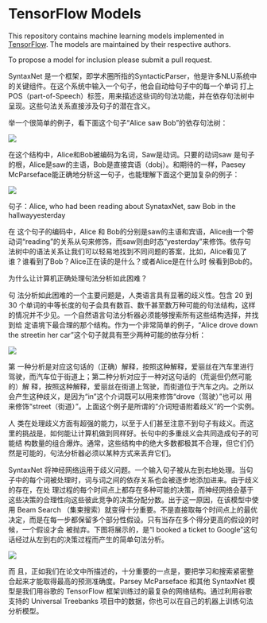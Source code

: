 # TensorFlow Models

This repository contains machine learning models implemented in
[TensorFlow](https://tensorflow.org). The models are maintained by their
respective authors.

To propose a model for inclusion please submit a pull request.





SyntaxNet 是一个框架，即学术圈所指的SyntacticParser，他是许多NLU系统中的关键组件。在这个系统中输入一个句子，他会自动给句子中的每一个单词 打上POS（part-of-Speech）标签，用来描述这些词的句法功能，并在依存句法树中呈现。这些句法关系直接涉及句子的潜在含义。

举一个很简单的例子，看下面这个句子“Alice saw Bob”的依存句法树：

<image src="http://static.oschina.net/uploads/space/2016/0514/074429_xUYQ_2652078.png" />

在这个结构中，Alice和Bob被编码为名词，Saw是动词。只要的动词saw 是句子的根，Alice是saw的主语，Bob是直接宾语（dobj）。和期待的一样，Paesey  McParseface能正确地分析这一句子，也能理解下面这个更加复杂的例子：

<image src="http://static.oschina.net/uploads/space/2016/0514/074452_TEFD_2652078.png" />

句子：Alice, who had been reading about SynataxNet, saw Bob in the hallwayyesterday

在 这个句子的编码中，Alice 和 Bob的分别是saw的主语和宾语，Alice由一个带动词“reading”的关系从句来修饰，而saw则由时态“yesterday”来修饰。依存句 法树中的语法关系让我们可以轻易地找到不同问题的答案，比如，Alice看见了谁？谁看到了Bob？Alice正在读的是什么？或者Alice是在什么时 候看到Bob的。

为什么让计算机正确处理句法分析如此困难？ 

句 法分析如此困难的一个主要问题是，人类语言具有显著的歧义性。包含 20 到 30 个单词的中等长度的句子会具有数百、数千甚至数万种可能的句法结构，这样的情况并不少见。一个自然语言句法分析器必须能够搜索所有这些结构选择，并找到给 定语境下最合理的那个结构。作为一个非常简单的例子，“Alice drove down the streetin her car”这个句子就具有至少两种可能的依存分析：

<image src="http://static.oschina.net/uploads/space/2016/0514/074524_x07k_2652078.png" />

第 一种分析是对应这句话的（正确）解释，按照这种解释，爱丽丝在汽车里进行驾驶，而汽车位于街道上；第二种分析对应于一种对这句话的（荒诞但仍然可能的）解 释，按照这种解释，爱丽丝在街道上驾驶，而街道位于汽车之内。之所以会产生这种歧义，是因为“in”这个介词既可以用来修饰“drove（驾驶）”也可以 用来修饰“street（街道）”。上面这个例子是所谓的“介词短语附着歧义”的一个实例。 

人 类在处理歧义方面有超强的能力，以至于人们甚至注意不到句子有歧义。而这里的挑战是，如何能让计算机做到同样好。长句中的多重歧义会共同造成句子的可能结 构数量的组合爆炸。通常，这些结构中的绝大多数都极其不合理，但它们仍然是可能的，句法分析器必须以某种方式来丢弃它们。 

SyntaxNet 将神经网络运用于歧义问题。一个输入句子被从左到右地处理。当句子中的每个词被处理时，词与词之间的依存关系也会被逐步地添加进来。由于歧义的存在，在处 理过程的每个时间点上都存在多种可能的决策，而神经网络会基于这些决策的合理性向这些彼此竞争的决策分配分数。出于这一原因，在该模型中使用 Beam Search （集束搜索）就变得十分重要。不是直接取每个时间点上的最优决定，而是在每一步都保留多个部分性假设。只有当存在多个得分更高的假设的时候，一个假设才会 被抛弃。下图将展示的，是“I booked a ticket to Google”这句话经过从左到右的决策过程而产生的简单句法分析。

<image src="http://static.oschina.net/uploads/space/2016/0514/074554_28q7_2652078.gif" />

而 且，正如我们在论文中所描述的，十分重要的一点是，要把学习和搜索紧密整合起来才能取得最高的预测准确度。Parsey McParseface 和其他 SyntaxNet 模型是我们用谷歌的 TensorFlow 框架训练过的最复杂的网络结构。通过利用谷歌支持的 Universal Treebanks 项目中的数据，你也可以在自己的机器上训练句法分析模型。
